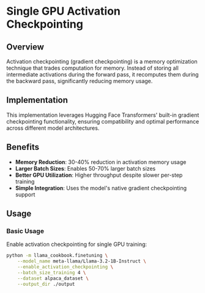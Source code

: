 # Single GPU Activation Checkpointing

## Overview

Activation checkpointing (gradient checkpointing) is a memory optimization technique that trades computation for memory. Instead of storing all intermediate activations during the forward pass, it recomputes them during the backward pass, significantly reducing memory usage.

## Implementation

This implementation leverages Hugging Face Transformers' built-in gradient checkpointing functionality, ensuring compatibility and optimal performance across different model architectures.

## Benefits

- **Memory Reduction**: 30-40% reduction in activation memory usage
- **Larger Batch Sizes**: Enables 50-70% larger batch sizes
- **Better GPU Utilization**: Higher throughput despite slower per-step training
- **Simple Integration**: Uses the model's native gradient checkpointing support

## Usage

### Basic Usage

Enable activation checkpointing for single GPU training:

```bash
python -m llama_cookbook.finetuning \
    --model_name meta-llama/Llama-3.2-1B-Instruct \
    --enable_activation_checkpointing \
    --batch_size_training 4 \
    --dataset alpaca_dataset \
    --output_dir ./output
